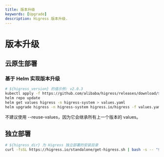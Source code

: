 ```yaml
---
title: 版本升级
keywords: [Upgrade]
description: Higress 版本升级.
---
```


# 版本升级

## 云原生部署

### 基于 Helm 实现版本升级

```bash
# ${higress_version} 的值示例: v2.0.3
kubectl apply -f https://github.com/alibaba/higress/releases/download/${higress_version}/crd.yaml
helm repo update
helm get values higress -n higress-system > values.yaml
helm upgrade higress -n higress-system higress.io/higress -f values.yaml
```

不建议使用 --reuse-values，因为它会继承所有上一个版本的 values。

## 独立部署

```bash
# ${higress_dir} 为 Higress 独立部署的安装目录
curl -fsSL https://higress.io/standalone/get-higress.sh | bash -s -- "${higress_dir}" -u
```
